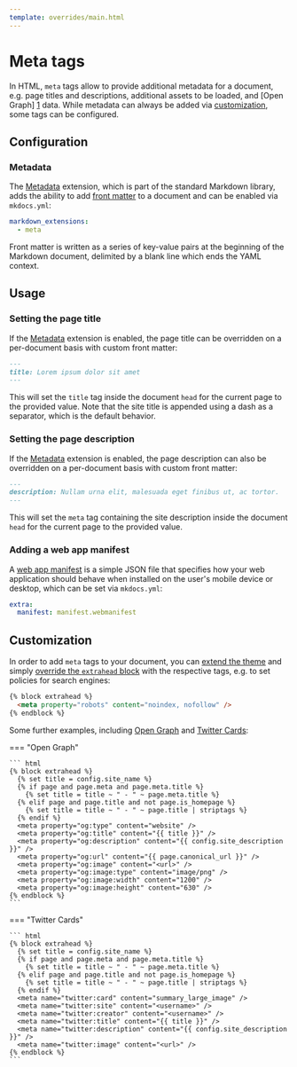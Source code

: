 ```yaml
---
template: overrides/main.html
---
```


# Meta tags

In HTML, `meta` tags allow to provide additional metadata for a document, e.g.
page titles and descriptions, additional assets to be loaded, and [Open Graph]
[1] data. While metadata can always be added via [customization][2], some tags
can be configured.

  [1]: https://ogp.me/
  [2]: #customization

## Configuration

### Metadata

The [Metadata][3] extension, which is part of the standard Markdown library,
adds the ability to add [front matter][4] to a document and can be enabled via
`mkdocs.yml`:

``` yaml
markdown_extensions:
  - meta
```

Front matter is written as a series of key-value pairs at the beginning of the
Markdown document, delimited by a blank line which ends the YAML context.

  [3]: https://github.com/squidfunk/mkdocs-material/blob/master/src/base.html
  [4]: https://jekyllrb.com/docs/front-matter/

## Usage

### Setting the page title

If the [Metadata][5] extension is enabled, the page title can be overridden on
a per-document basis with custom front matter:

``` markdown
---
title: Lorem ipsum dolor sit amet
---
```

This will set the `title` tag inside the document `head` for the current page
to the provided value. Note that the site title is appended using a dash as a
separator, which is the default behavior.

  [5]: #metadata

### Setting the page description

If the [Metadata][5] extension is enabled, the page description can also be
overridden on a per-document basis with custom front matter:

``` markdown
---
description: Nullam urna elit, malesuada eget finibus ut, ac tortor.
---
```

This will set the `meta` tag containing the site description inside the
document `head` for the current page to the provided value.

### Adding a web app manifest

A [web app manifest][6] is a simple JSON file that specifies how your web application should behave when installed on the user's mobile device or desktop, which can be set via `mkdocs.yml`:

``` yaml
extra:
  manifest: manifest.webmanifest
```
  
  [6]: https://developers.google.com/web/fundamentals/web-app-manifest/

## Customization

In order to add `meta` tags to your document, you can [extend the theme][7] and
simply [override the `extrahead` block][8] with the respective tags, e.g. to set
policies for search engines:

``` html
{% block extrahead %}
  <meta property="robots" content="noindex, nofollow" />
{% endblock %}
```

Some further examples, including [Open Graph][1] and [Twitter Cards][9]:

=== "Open Graph"

    ``` html
    {% block extrahead %}
      {% set title = config.site_name %}
      {% if page and page.meta and page.meta.title %}
        {% set title = title ~ " - " ~ page.meta.title %}
      {% elif page and page.title and not page.is_homepage %}
        {% set title = title ~ " - " ~ page.title | striptags %}
      {% endif %}
      <meta property="og:type" content="website" />
      <meta property="og:title" content="{{ title }}" />
      <meta property="og:description" content="{{ config.site_description }}" />
      <meta property="og:url" content="{{ page.canonical_url }}" />
      <meta property="og:image" content="<url>" />
      <meta property="og:image:type" content="image/png" />
      <meta property="og:image:width" content="1200" />
      <meta property="og:image:height" content="630" />
    {% endblock %}
    ```

=== "Twitter Cards"

    ``` html
    {% block extrahead %}
      {% set title = config.site_name %}
      {% if page and page.meta and page.meta.title %}
        {% set title = title ~ " - " ~ page.meta.title %}
      {% elif page and page.title and not page.is_homepage %}
        {% set title = title ~ " - " ~ page.title | striptags %}
      {% endif %}
      <meta name="twitter:card" content="summary_large_image" />
      <meta name="twitter:site" content="<username>" />
      <meta name="twitter:creator" content="<username>" />
      <meta name="twitter:title" content="{{ title }}" />
      <meta name="twitter:description" content="{{ config.site_description }}" />
      <meta name="twitter:image" content="<url>" />
    {% endblock %}
    ```

  [7]: ../customization.md#extending-the-theme
  [8]: ../customization.md#overriding-blocks
  [9]: https://developer.twitter.com/en/docs/tweets/optimize-with-cards/overview/abouts-cards
